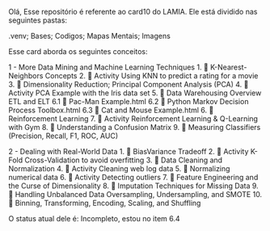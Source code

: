 Olá,
Esse repositório é referente ao card10 do LAMIA. Ele está dividido nas seguintes pastas:

.venv;
Bases;
Codigos;
Mapas Mentais;
Imagens

Esse card aborda os seguintes conceitos:

1 - More Data Mining and Machine Learning Techniques
	1.  🎥 K-Nearest-Neighbors Concepts
	2.  🎥 Activity Using KNN to predict a rating for a movie
	3.  🎥 Dimensionality Reduction; Principal Component Analysis (PCA)
	4.  🎥 Activity PCA Example with the Iris data set
	5.  🎥 Data Warehousing Overview ETL and ELT
		6.1 📝 Pac-Man Example.html
		6.2 📝 Python Markov Decision Process Toolbox.html
		6.3 📝 Cat and Mouse Example.html
	6.  🎥 Reinforcement Learning
	7.  🎥 Activity Reinforcement Learning & Q-Learning with Gym
	8.  🎥 Understanding a Confusion Matrix
	9.  🎥 Measuring Classifiers (Precision, Recall, F1, ROC, AUC)

2 - Dealing with Real-World Data
	1.  🎥 BiasVariance Tradeoff
	2.  🎥 Activity K-Fold Cross-Validation to avoid overfitting
	3.  🎥 Data Cleaning and Normalization
	4.  🎥 Activity Cleaning web log data
	5.  🎥 Normalizing numerical data
	6.  🎥 Activity Detecting outliers
	7.  🎥 Feature Engineering and the Curse of Dimensionality
	8.  🎥 Imputation Techniques for Missing Data
	9.  🎥 Handling Unbalanced Data Oversampling, Undersampling, and SMOTE
	10. 🎥 Binning, Transforming, Encoding,  Scaling, and Shuffling

O status atual dele é: Incompleto, estou no item 6.4